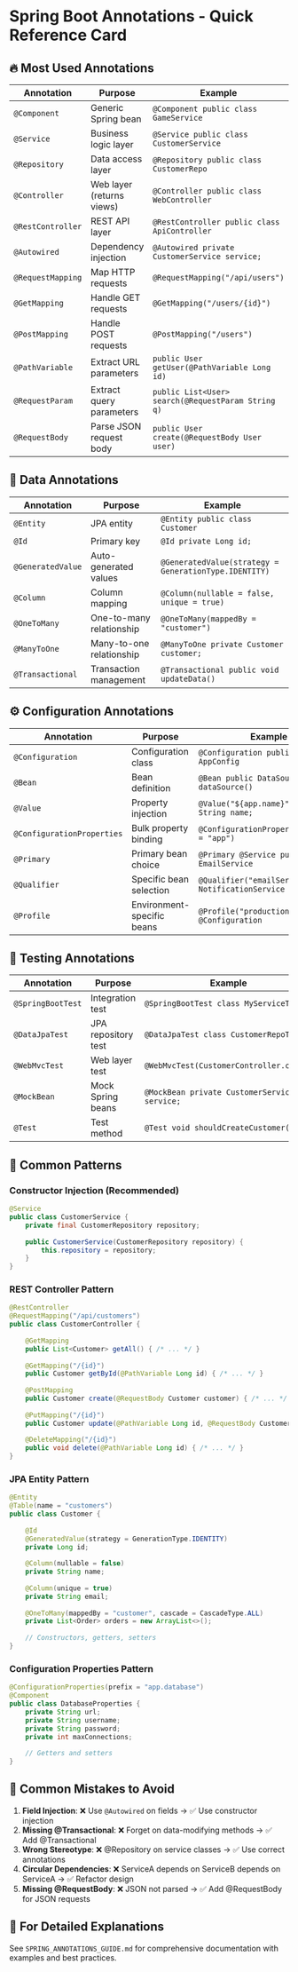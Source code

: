 # Spring Boot Annotations - Quick Reference Card

## 🔥 Most Used Annotations

| Annotation | Purpose | Example |
|------------|---------|---------|
| `@Component` | Generic Spring bean | `@Component public class GameService` |
| `@Service` | Business logic layer | `@Service public class CustomerService` |
| `@Repository` | Data access layer | `@Repository public class CustomerRepo` |
| `@Controller` | Web layer (returns views) | `@Controller public class WebController` |
| `@RestController` | REST API layer | `@RestController public class ApiController` |
| `@Autowired` | Dependency injection | `@Autowired private CustomerService service;` |
| `@RequestMapping` | Map HTTP requests | `@RequestMapping("/api/users")` |
| `@GetMapping` | Handle GET requests | `@GetMapping("/users/{id}")` |
| `@PostMapping` | Handle POST requests | `@PostMapping("/users")` |
| `@PathVariable` | Extract URL parameters | `public User getUser(@PathVariable Long id)` |
| `@RequestParam` | Extract query parameters | `public List<User> search(@RequestParam String q)` |
| `@RequestBody` | Parse JSON request body | `public User create(@RequestBody User user)` |

## 💾 Data Annotations

| Annotation | Purpose | Example |
|------------|---------|---------|
| `@Entity` | JPA entity | `@Entity public class Customer` |
| `@Id` | Primary key | `@Id private Long id;` |
| `@GeneratedValue` | Auto-generated values | `@GeneratedValue(strategy = GenerationType.IDENTITY)` |
| `@Column` | Column mapping | `@Column(nullable = false, unique = true)` |
| `@OneToMany` | One-to-many relationship | `@OneToMany(mappedBy = "customer")` |
| `@ManyToOne` | Many-to-one relationship | `@ManyToOne private Customer customer;` |
| `@Transactional` | Transaction management | `@Transactional public void updateData()` |

## ⚙️ Configuration Annotations

| Annotation | Purpose | Example |
|------------|---------|---------|
| `@Configuration` | Configuration class | `@Configuration public class AppConfig` |
| `@Bean` | Bean definition | `@Bean public DataSource dataSource()` |
| `@Value` | Property injection | `@Value("${app.name}") private String name;` |
| `@ConfigurationProperties` | Bulk property binding | `@ConfigurationProperties(prefix = "app")` |
| `@Primary` | Primary bean choice | `@Primary @Service public class EmailService` |
| `@Qualifier` | Specific bean selection | `@Qualifier("emailService") NotificationService` |
| `@Profile` | Environment-specific beans | `@Profile("production") @Configuration` |

## 🧪 Testing Annotations

| Annotation | Purpose | Example |
|------------|---------|---------|
| `@SpringBootTest` | Integration test | `@SpringBootTest class MyServiceTest` |
| `@DataJpaTest` | JPA repository test | `@DataJpaTest class CustomerRepoTest` |
| `@WebMvcTest` | Web layer test | `@WebMvcTest(CustomerController.class)` |
| `@MockBean` | Mock Spring beans | `@MockBean private CustomerService service;` |
| `@Test` | Test method | `@Test void shouldCreateCustomer()` |

## 🔄 Common Patterns

### Constructor Injection (Recommended)
```java
@Service
public class CustomerService {
    private final CustomerRepository repository;
    
    public CustomerService(CustomerRepository repository) {
        this.repository = repository;
    }
}
```

### REST Controller Pattern
```java
@RestController
@RequestMapping("/api/customers")
public class CustomerController {
    
    @GetMapping
    public List<Customer> getAll() { /* ... */ }
    
    @GetMapping("/{id}")
    public Customer getById(@PathVariable Long id) { /* ... */ }
    
    @PostMapping
    public Customer create(@RequestBody Customer customer) { /* ... */ }
    
    @PutMapping("/{id}")
    public Customer update(@PathVariable Long id, @RequestBody Customer customer) { /* ... */ }
    
    @DeleteMapping("/{id}")
    public void delete(@PathVariable Long id) { /* ... */ }
}
```

### JPA Entity Pattern
```java
@Entity
@Table(name = "customers")
public class Customer {
    
    @Id
    @GeneratedValue(strategy = GenerationType.IDENTITY)
    private Long id;
    
    @Column(nullable = false)
    private String name;
    
    @Column(unique = true)
    private String email;
    
    @OneToMany(mappedBy = "customer", cascade = CascadeType.ALL)
    private List<Order> orders = new ArrayList<>();
    
    // Constructors, getters, setters
}
```

### Configuration Properties Pattern
```java
@ConfigurationProperties(prefix = "app.database")
@Component
public class DatabaseProperties {
    private String url;
    private String username;
    private String password;
    private int maxConnections;
    
    // Getters and setters
}
```

## 🚨 Common Mistakes to Avoid

1. **Field Injection**: ❌ Use `@Autowired` on fields → ✅ Use constructor injection
2. **Missing @Transactional**: ❌ Forget on data-modifying methods → ✅ Add @Transactional
3. **Wrong Stereotype**: ❌ @Repository on service classes → ✅ Use correct annotations
4. **Circular Dependencies**: ❌ ServiceA depends on ServiceB depends on ServiceA → ✅ Refactor design
5. **Missing @RequestBody**: ❌ JSON not parsed → ✅ Add @RequestBody for JSON requests

## 📖 For Detailed Explanations
See `SPRING_ANNOTATIONS_GUIDE.md` for comprehensive documentation with examples and best practices.
